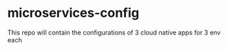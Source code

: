 # microservices-config
This repo will contain the configurations of 3 cloud native apps for 3 env each
